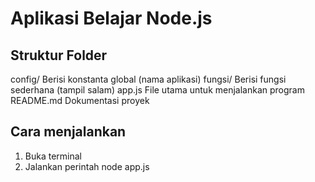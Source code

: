 # Aplikasi Belajar Node.js

## Struktur Folder

config/         Berisi konstanta global (nama aplikasi)
fungsi/         Berisi fungsi sederhana (tampil salam)
app.js          File utama untuk menjalankan program
README.md       Dokumentasi proyek

## Cara menjalankan 

1. Buka terminal
2. Jalankan perintah
node app.js